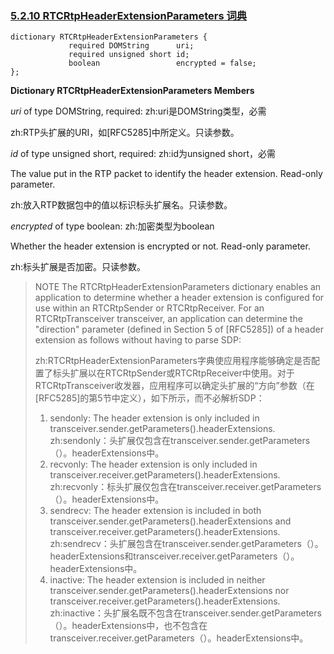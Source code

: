 ### [5.2.10 RTCRtpHeaderExtensionParameters 词典](http://w3c.github.io/webrtc-pc/#rtcrtpheaderextensionparameters)

```
dictionary RTCRtpHeaderExtensionParameters {
             required DOMString      uri;
             required unsigned short id;
             boolean                 encrypted = false;
};
```

**Dictionary RTCRtpHeaderExtensionParameters Members**

*uri* of type DOMString, required:
zh:uri是DOMString类型，必需

zh:RTP头扩展的URI，如[RFC5285]中所定义。只读参数。

*id* of type unsigned short, required:
zh:id为unsigned short，必需


The value put in the RTP packet to identify the header extension. Read-only parameter.

zh:放入RTP数据包中的值以标识标头扩展名。只读参数。

*encrypted* of type boolean:
zh:加密类型为boolean


Whether the header extension is encrypted or not. Read-only parameter.

zh:标头扩展是否加密。只读参数。

>NOTE
>The RTCRtpHeaderExtensionParameters dictionary enables an application to determine whether a header extension is configured for use within an RTCRtpSender or RTCRtpReceiver. For an RTCRtpTransceiver transceiver, an application can determine the "direction" parameter (defined in Section 5 of [RFC5285]) of a header extension as follows without having to parse SDP:
>
>zh:RTCRtpHeaderExtensionParameters字典使应用程序能够确定是否配置了标头扩展以在RTCRtpSender或RTCRtpReceiver中使用。对于RTCRtpTransceiver收发器，应用程序可以确定头扩展的“方向”参数（在[RFC5285]的第5节中定义），如下所示，而不必解析SDP：
> 
> 1. sendonly: The header extension is only included in transceiver.sender.getParameters().headerExtensions.
> zh:sendonly：头扩展仅包含在transceiver.sender.getParameters（）。headerExtensions中。
> 2. recvonly: The header extension is only included in transceiver.receiver.getParameters().headerExtensions.
> zh:recvonly：标头扩展仅包含在transceiver.receiver.getParameters（）。headerExtensions中。
> 3. sendrecv: The header extension is included in both transceiver.sender.getParameters().headerExtensions and transceiver.receiver.getParameters().headerExtensions.
> zh:sendrecv：头扩展包含在transceiver.sender.getParameters（）。headerExtensions和transceiver.receiver.getParameters（）。headerExtensions中。
> 4. inactive: The header extension is included in neither
> transceiver.sender.getParameters().headerExtensions nor
> transceiver.receiver.getParameters().headerExtensions.
> zh:inactive：头扩展名既不包含在transceiver.sender.getParameters（）。headerExtensions中，也不包含在transceiver.receiver.getParameters（）。headerExtensions中。
> 
